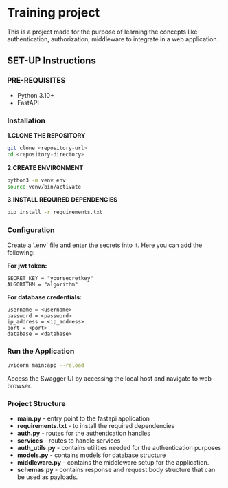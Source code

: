 # Training project

This is a project made for the purpose of learning the concepts like authentication, authorization, middleware to integrate in a web application.

## SET-UP Instructions

### PRE-REQUISITES
- Python 3.10+
- FastAPI

### Installation

**1.CLONE THE REPOSITORY**
```bash
git clone <repository-url>
cd <repository-directory>
```

**2.CREATE ENVIRONMENT**
```bash
python3 -m venv env
source venv/bin/activate
```

**3.INSTALL REQUIRED DEPENDENCIES**
```bash
pip install -r requirements.txt
```

### Configuration

Create a '.env' file and enter the secrets into it. Here you can add the following:

**For jwt token:**
```plaintext
SECRET_KEY = "yoursecretkey" 
ALGORITHM = "algorithm"  
```
**For database credentials:**
```plaintext
username = <username>
password = <password>
ip_address = <ip_address>
port = <port>
database = <database>
```
### Run the Application

```bash
uvicorn main:app --reload
```
Access the Swagger UI by accessing the local host  and navigate to web browser.

### Project Structure

- **main.py**  - entry point to the fastapi application
- **requirements.txt** - to install the required dependencies
- **auth.py** - routes for the authentication handles
- **services** - routes to handle services
- **auth_utils.py** - contains utilities needed for the authentication purposes
- **models.py** - contains models for database structure
- **middleware.py** - contains the middleware setup for the application.
- **schemas.py** - contains response and request body structure that can be used as payloads.
